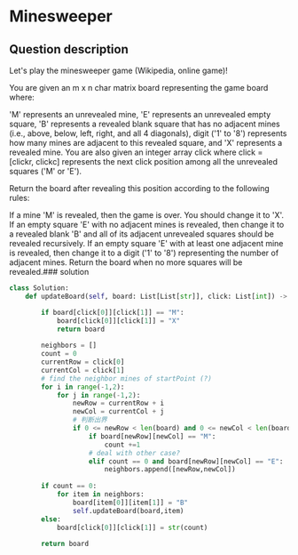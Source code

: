 # Minesweeper

## Question description
Let's play the minesweeper game (Wikipedia, online game)!

You are given an m x n char matrix board representing the game board where:

'M' represents an unrevealed mine,
'E' represents an unrevealed empty square,
'B' represents a revealed blank square that has no adjacent mines (i.e., above, below, left, right, and all 4 diagonals),
digit ('1' to '8') represents how many mines are adjacent to this revealed square, and
'X' represents a revealed mine.
You are also given an integer array click where click = [clickr, clickc] represents the next click position among all the unrevealed squares ('M' or 'E').

Return the board after revealing this position according to the following rules:

If a mine 'M' is revealed, then the game is over. You should change it to 'X'.
If an empty square 'E' with no adjacent mines is revealed, then change it to a revealed blank 'B' and all of its adjacent unrevealed squares should be revealed recursively.
If an empty square 'E' with at least one adjacent mine is revealed, then change it to a digit ('1' to '8') representing the number of adjacent mines.
Return the board when no more squares will be revealed.### solution
```Python
class Solution:
    def updateBoard(self, board: List[List[str]], click: List[int]) -> List[List[str]]:

        if board[click[0]][click[1]] == "M":
            board[click[0]][click[1]] = "X"
            return board
        
        neighbors = []
        count = 0
        currentRow = click[0]
        currentCol = click[1]
        # find the neighbor mines of startPoint (?)
        for i in range(-1,2):
            for j in range(-1,2):
                newRow = currentRow + i
                newCol = currentCol + j
                # 判断出界
                if 0 <= newRow < len(board) and 0 <= newCol < len(board[0]):
                    if board[newRow][newCol] == "M":
                        count +=1
                    # deal with other case?
                    elif count == 0 and board[newRow][newCol] == "E":
                        neighbors.append([newRow,newCol])
        
        if count == 0:
            for item in neighbors:
                board[item[0]][item[1]] = "B"
                self.updateBoard(board,item)
        else:
            board[click[0]][click[1]] = str(count)
        
        return board

```
